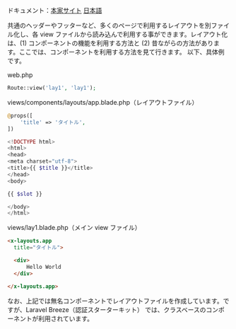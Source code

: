 ドキュメント：[本家サイト](https://laravel.com/docs/11.x/blade#layouts-using-components) [日本語](https://readouble.com/laravel/11.x/ja/blade.html#layouts-using-components)

共通のヘッダーやフッターなど、多くのページで利用するレイアウトを別ファイル化し、各 view ファイルから読み込んで利用する事ができます。レイアウト化は、(1) コンポーネントの機能を利用する方法と (2) 昔ながらの方法があります。ここでは、コンポーネントを利用する方法を見て行きます。
以下、具体例です。

web.php
```php
Route::view('lay1', 'lay1');
```

views/components/layouts/app.blade.php（レイアウトファイル）
```php
@props([
    'title' => 'タイトル',
])

<!DOCTYPE html>
<html>
<head>
<meta charset="utf-8">
<title>{{ $title }}</title>
</head>
<body>

{{ $slot }}

</body>
</html>
```

views/lay1.blade.php（メイン view ファイル）
```html
<x-layouts.app
  title="タイトル">

  <div>
      Hello World
  </div>

</x-layouts.app>
```

なお、上記では無名コンポーネントでレイアウトファイルを作成しています。ですが、Laravel Breeze（認証スターターキット） では、クラスベースのコンポーネントが利用されています。